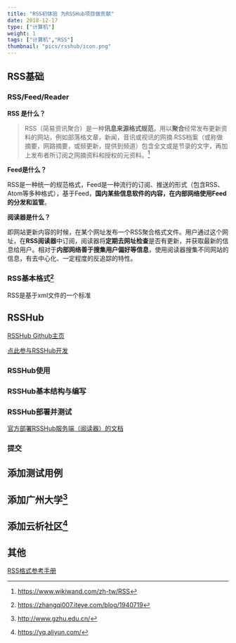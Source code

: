 ```yaml
---
title: "RSS初体验 为RSSHub项目做贡献"
date: 2018-12-17
type: ["计算机"]
weight: 1
tags: ["计算机","RSS"]
thumbnail: "pics/rsshub/icon.png"
---
```


## RSS基础

### RSS/Feed/Reader

**RSS 是什么？**

> RSS（简易资讯聚合）是一种**讯息来源格式规范**，用以**聚合**经常发布更新资料的网站，例如部落格文章，新闻，音讯或视讯的网摘.RSS档案（或称做摘要，网路摘要，或频更新，提供到频道）包含全文或是节录的文字，再加上发布者所订阅之网摘资料和授权的元资料。[^1]

**Feed是什么？**

RSS是一种统一的规范格式，Feed是一种流行的订阅、推送的形式（包含RSS、Atom等多种格式），基于Feed，**国内某些信息软件的内容，在内部网络使用Feed的分发和监管**。

**阅读器是什么？**

即网站更新内容的时候，在某个网址发布一个RSS聚合格式文件。用户通过这个网址，在**RSS阅读器**中订阅，阅读器将**定期去网址检查**是否有更新，并获取最新的信息给用户。相对于**内部网络善于搜集用户偏好等信息**，使用阅读器搜集不同网站的信息，有去中心化、一定程度的反追踪的特性。

### RSS基本格式[^2]

RSS是基于xml文件的一个标准






## RSSHub

[RSSHub Github主页](https://github.com/visnz/RSSHub)

[点此参与RSSHub开发](https://docs.rsshub.app/joinus/)

### RSSHub使用


### RSSHub基本结构与编写

### RSSHub部署并测试

[官方部署RSSHub服务端（阅读器）的文档](https://docs.rsshub.app/install/)

### 提交

## 添加测试用例


## 添加广州大学[^3]

## 添加云析社区[^4]





## 其他

[RSS格式参考手册](http://www.w3school.com.cn/rss/rss_reference.asp)


[^1]: https://www.wikiwand.com/zh-tw/RSS
[^2]: https://zhangqi007.iteye.com/blog/1940719
[^3]: http://www.gzhu.edu.cn/
[^4]: https://yq.aliyun.com/

